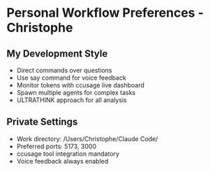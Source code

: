 # Personal Workflow Preferences - Christophe

## My Development Style
- Direct commands over questions
- Use say command for voice feedback  
- Monitor tokens with ccusage live dashboard
- Spawn multiple agents for complex tasks
- ULTRATHINK approach for all analysis

## Private Settings
- Work directory: /Users/Christophe/Claude Code/
- Preferred ports: 5173, 3000
- ccusage tool integration mandatory
- Voice feedback always enabled